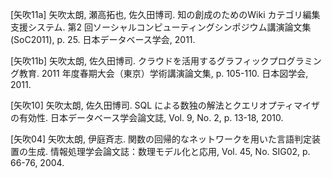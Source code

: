 \[矢吹11a\] 矢吹太朗, 瀬高拓也, 佐久田博司. 知の創成のためのWiki カテゴリ編集支援システム. 第2 回ソーシャルコンピューティングシンポジウム講演論文集(SoC2011), p. 25. 日本データベース学会, 2011.

\[矢吹11b\] 矢吹太朗, 佐久田博司. クラウドを活用するグラフィックプログラミング教育. 2011 年度春期大会（東京）学術講演論文集, p. 105-110. 日本図学会, 2011.

\[矢吹10\] 矢吹太朗, 佐久田博司. SQL による数独の解法とクエリオプティマイザの有効性. 日本データベース学会論文誌, Vol. 9, No. 2, p. 13-18, 2010.

\[矢吹04\] 矢吹太朗, 伊庭斉志. 関数の回帰的なネットワークを用いた言語判定装置の生成. 情報処理学会論文誌：数理モデル化と応用, Vol. 45, No. SIG02, p. 66-76, 2004.
